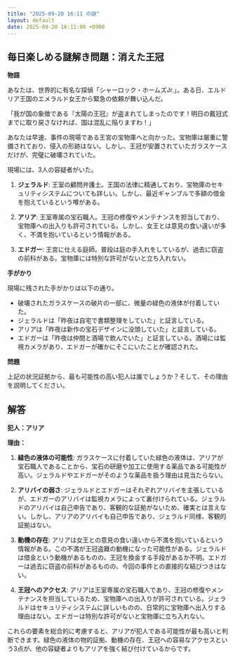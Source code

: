 ```yaml
---
title: "2025-09-20 16:11 の謎"
layout: default
date: 2025-09-20 16:11:00 +0900
---
```

## 毎日楽しめる謎解き問題：消えた王冠

**物語**

あなたは、世界的に有名な探偵「シャーロック・ホームズJr.」。ある日、エルドリア王国のエメラルド女王から緊急の依頼が舞い込んだ。

「我が国の象徴である『太陽の王冠』が盗まれてしまったのです！明日の戴冠式までに取り戻さなければ、国は混乱に陥りますわ！」

あなたは早速、事件の現場である王宮の宝物庫へと向かった。宝物庫は厳重に警備されており、侵入の形跡はない。しかし、王冠が安置されていたガラスケースだけが、完璧に破壊されていた。

現場には、3人の容疑者がいた。

1.  **ジェラルド**: 王室の顧問弁護士。王国の法律に精通しており、宝物庫のセキュリティシステムについても詳しい。しかし、最近ギャンブルで多額の借金を抱えているという噂がある。

2.  **アリア**: 王室専属の宝石職人。王冠の修復やメンテナンスを担当しており、宝物庫への出入りも許可されている。しかし、女王とは意見の食い違いが多く、不満を抱いているという情報がある。

3.  **エドガー**: 王宮に仕える庭師。普段は庭の手入れをしているが、過去に窃盗の前科がある。宝物庫には特別な許可がないと立ち入れない。

**手がかり**

現場に残された手がかりは以下の通り。

*   破壊されたガラスケースの破片の一部に、微量の緑色の液体が付着していた。
*   ジェラルドは「昨夜は自宅で書類整理をしていた」と証言している。
*   アリアは「昨夜は新作の宝石デザインに没頭していた」と証言している。
*   エドガーは「昨夜は仲間と酒場で飲んでいた」と証言している。酒場には監視カメラがあり、エドガーが確かにそこにいたことが確認された。

**問題**

上記の状況証拠から、最も可能性の高い犯人は誰でしょうか？そして、その理由を説明してください。

## 解答

**犯人：アリア**

**理由：**

1.  **緑色の液体の可能性**: ガラスケースに付着していた緑色の液体は、アリアが宝石職人であることから、宝石の研磨や加工に使用する薬品である可能性が高い。ジェラルドやエドガーがそのような薬品を扱う理由は見当たらない。

2.  **アリバイの弱さ**: ジェラルドとエドガーはそれぞれアリバイを主張しているが、エドガーのアリバイは監視カメラによって裏付けられている。ジェラルドのアリバイは自己申告であり、客観的な証拠がないため、確実とは言えない。しかし、アリアのアリバイも自己申告であり、ジェラルド同様、客観的証拠はない。

3.  **動機の存在**: アリアは女王との意見の食い違いから不満を抱いているという情報がある。この不満が王冠盗難の動機になった可能性がある。ジェラルドは借金という動機があるものの、王冠を換金する手段があるか不明。エドガーは過去に窃盗の前科があるものの、今回の事件との直接的な結びつきはない。

4.  **王冠へのアクセス**: アリアは王室専属の宝石職人であり、王冠の修復やメンテナンスを担当しているため、宝物庫への出入りが許可されている。ジェラルドはセキュリティシステムに詳しいものの、日常的に宝物庫へ出入りする理由はない。エドガーは特別な許可がないと宝物庫に立ち入れない。

これらの要素を総合的に考慮すると、アリアが犯人である可能性が最も高いと判断できます。緑色の液体の物的証拠、動機の存在、王冠への容易なアクセスという3点が、他の容疑者よりもアリアを強く結び付けているからです。
